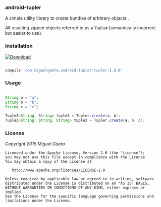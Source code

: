 ### android-tupler

A simple utility library to create bundles of arbitrary objects .

All resulting zipped objects referred to as a `Tuple#` (semantically incorrect but easier to use).

### Installation

[![Download](https://api.bintray.com/packages/mrkcsc/maven/com.miguelgaeta.tupler/images/download.svg)](https://bintray.com/mrkcsc/maven/com.miguelgaeta.tupler/_latestVersion)

```groovy

compile 'com.miguelgaeta.android-tupler:tupler:1.0.0'

```

### Usage

```java

String a = "a";
String b = "b";
String c = "c";

Tuple2<String, String> tuple2 = Tupler.create(a, b);
Tuple3<String, String, String> tuple3 = Tupler.create(a, b, c);

```

### License

*Copyright 2015 Miguel Gaeta*

    Licensed under the Apache License, Version 2.0 (the "License");
    you may not use this file except in compliance with the License.
    You may obtain a copy of the License at

       http://www.apache.org/licenses/LICENSE-2.0

    Unless required by applicable law or agreed to in writing, software
    distributed under the License is distributed on an "AS IS" BASIS,
    WITHOUT WARRANTIES OR CONDITIONS OF ANY KIND, either express or implied.
    See the License for the specific language governing permissions and
    limitations under the License.
